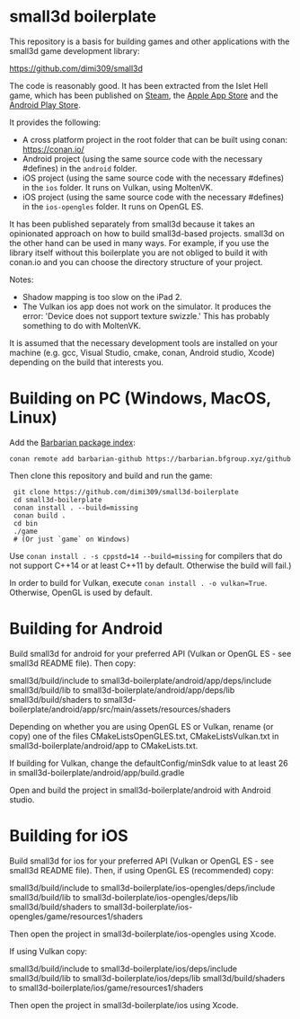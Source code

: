 small3d boilerplate
===================

This repository is a basis for building games and other
applications with the small3d game development library:

https://github.com/dimi309/small3d

The code is reasonably good. It has been extracted from
the Islet Hell game, which has been published on [Steam](https://store.steampowered.com/app/2069750/Islet_Hell/),
the [Apple App Store](https://apps.apple.com/us/app/islet-hell/id1631875184) and the [Android Play Store](https://play.google.com/store/apps/details?id=dimi309.islethelladroid).

It provides the following:

- A cross platform project in the root folder that can be built using
  conan: https://conan.io/
- Android project (using the same source code with the necessary
  #defines) in the `android` folder.
- iOS project (using the same source code with the necessary
  #defines) in the `ios` folder. It runs on Vulkan, using MoltenVK.
- iOS project (using the same source code with the necessary
  #defines) in the `ios-opengles` folder. It runs on OpenGL ES.
  
It has been published separately from small3d because it 
takes an opinionated approach on how to build small3d-based
projects. small3d on the other hand can be used in many ways.
For example, if you use the library itself without this boilerplate
you are not obliged to build it with conan.io and you can choose
the directory structure of your project.

Notes: 
- Shadow mapping is too slow on the iPad 2.
- The Vulkan ios app does not work on the simulator. It produces the error:
  'Device does not support texture swizzle.'
  This has probably something to do with MoltenVK.

It is assumed that the necessary development tools are installed
on your machine (e.g. gcc, Visual Studio, cmake, conan, 
Android studio, Xcode) depending on the build that interests
you.

# Building on PC (Windows, MacOS, Linux)

Add the [Barbarian package index](https://barbarian.bfgroup.xyz):

	conan remote add barbarian-github https://barbarian.bfgroup.xyz/github
	 
Then clone this repository and build and run the game:

     git clone https://github.com/dimi309/small3d-boilerplate
     cd small3d-boilerplate
     conan install . --build=missing
     conan build .
     cd bin
     ./game
     # (Or just `game` on Windows)

Use `conan install . -s cppstd=14 --build=missing` for compilers that do not support 
C++14 or at least C++11 by default. Otherwise the build will fail.)
	
In order to build for Vulkan, execute `conan install . -o vulkan=True`. Otherwise, 
OpenGL is used by default.

# Building for Android

Build small3d for android for your preferred API (Vulkan or OpenGL ES - see small3d README 
file). Then copy:

  small3d/build/include to small3d-boilerplate/android/app/deps/include
  small3d/build/lib to small3d-boilerplate/android/app/deps/lib
  small3d/build/shaders to small3d-boilerplate/android/app/src/main/assets/resources/shaders

Depending on whether you are using OpenGL ES or Vulkan, rename (or copy) one of the files 
CMakeListsOpenGLES.txt, CMakeListsVulkan.txt in small3d-boilerplate/android/app 
to CMakeLists.txt.

If building for Vulkan, change the defaultConfig/minSdk value to at least 26 in
small3d-boilerplate/android/app/build.gradle

Open and build the project in small3d-boilerplate/android with Android studio.

# Building for iOS

Build small3d for ios for your preferred API (Vulkan or OpenGL ES - see small3d README 
file). Then, if using OpenGL ES (recommended) copy:

  small3d/build/include to small3d-boilerplate/ios-opengles/deps/include
  small3d/build/lib to small3d-boilerplate/ios-opengles/deps/lib
  small3d/build/shaders to small3d-boilerplate/ios-opengles/game/resources1/shaders

Then open the project in small3d-boilerplate/ios-opengles using Xcode.

If using Vulkan copy:

  small3d/build/include to small3d-boilerplate/ios/deps/include
  small3d/build/lib to small3d-boilerplate/ios/deps/lib
  small3d/build/shaders to small3d-boilerplate/ios/game/resources1/shaders

Then open the project in small3d-boilerplate/ios using Xcode.
